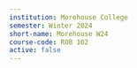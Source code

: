 ```yaml
---
institution: Morehouse College
semester: Winter 2024
short-name: Morehouse W24
course-code: ROB 102
active: false
---
```

